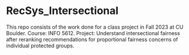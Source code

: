 # RecSys_Intersectional
This repo consists of the work done for a class project in Fall 2023 at CU Boulder. Course: INFO 5612. Project: Understand intersectional fairness after reranking recommendations for proportional fairness concerns of individual protected groups.
